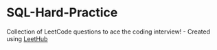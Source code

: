 # SQL-Hard-Practice
Collection of LeetCode questions to ace the coding interview! - Created using [LeetHub](https://github.com/QasimWani/LeetHub)
